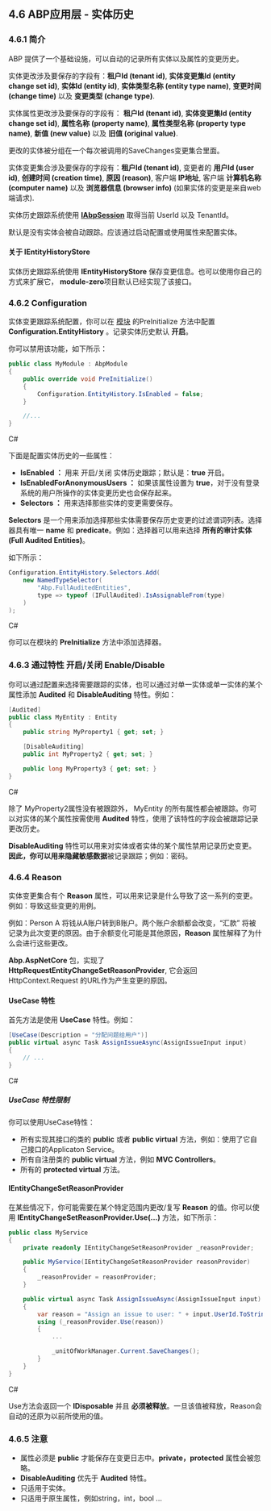 ## 4.6 ABP应用层 - 实体历史

### 4.6.1 简介

ABP 提供了一个基础设施，可以自动的记录所有实体以及属性的变更历史。

实体更改涉及要保存的字段有：**租户Id (tenant id)**, **实体变更集Id (entity change set id)**, **实体Id (entity id)**, **实体类型名称 (entity type name)**, **变更时间 (change time)** 以及 **变更类型 (change type)**.

实体属性更改涉及要保存的字段有： **租户Id (tenant id)**, **实体变更集Id (entity change set id)**, **属性名称 (property name)**, **属性类型名称 (property type name)**, **新值 (new value)** 以及 **旧值 (original value)**.

更改的实体被分组在一个每次被调用的SaveChanges变更集合里面。

实体变更集合涉及要保存的字段有：**租户Id (tenant id)**, 变更者的 **用户Id (user id)**, **创建时间 (creation time)**, **原因 (reason)**, 客户端 **IP地址**, 客户端 **计算机名称 (computer name)** 以及 **浏览器信息 (browser info)** (如果实体的变更是来自web端请求).

实体历史跟踪系统使用 [**IAbpSession**](https://www.52abp.com/Wiki/abp-cn/2Commonstructure/2.2ABP公共结构-会话管理) 取得当前 UserId 以及 TenantId。

默认是没有实体会被自动跟踪。应该通过启动配置或使用属性来配置实体。

#### 关于 IEntityHistoryStore

实体历史跟踪系统使用 **IEntityHistoryStore** 保存变更信息。也可以使用你自己的方式来扩展它， **module-zero**项目默认已经实现了该接口。

### 4.6.2 Configuration

实体变更跟踪系统配置，你可以在 [模块](https://www.52abp.com/Wiki/abp-cn/1Generalintroduction/1.3ABP总体介绍-模块系统) 的PreInitialize 方法中配置 **Configuration.EntityHistory** 。记录实体历史默认 **开启**。

你可以禁用该功能，如下所示：

```csharp
public class MyModule : AbpModule
{
    public override void PreInitialize()
    {
        Configuration.EntityHistory.IsEnabled = false;
    }

    //...
}
```

C#

下面是配置实体历史的一些属性：

- **IsEnabled ：** 用来 开启/关闭 实体历史跟踪；默认是：**true** 开启。
- **IsEnabledForAnonymousUsers ：** 如果该属性设置为 **true**，对于没有登录系统的用户所操作的实体变更历史也会保存起来。
- **Selectors ：** 用来选择那些实体的变更需要保存。

**Selectors** 是一个用来添加选择那些实体需要保存历史变更的过滤谓词列表。选择器具有唯一 **name** 和 **predicate**。例如：选择器可以用来选择 **所有的审计实体(Full Audited Entities)**。

如下所示：

```csharp
Configuration.EntityHistory.Selectors.Add(
    new NamedTypeSelector(
        "Abp.FullAuditedEntities",
        type => typeof (IFullAudited).IsAssignableFrom(type)
    )
);
```

C#

你可以在模块的 **PreInitialize** 方法中添加选择器。

### 4.6.3 通过特性 开启/关闭 Enable/Disable

你可以通过配置来选择需要跟踪的实体，也可以通过对单一实体或单一实体的某个属性添加 **Audited** 和 **DisableAuditing** 特性。例如：

```csharp
[Audited]
public class MyEntity : Entity
{
    public string MyProperty1 { get; set; }

    [DisableAuditing]
    public int MyProperty2 { get; set; }

    public long MyProperty3 { get; set; }
}
```

C#

除了 MyProperty2属性没有被跟踪外， MyEntity 的所有属性都会被跟踪。你可以对实体的某个属性按需使用 **Audited** 特性，使用了该特性的字段会被跟踪记录更改历史。

**DisableAuditing** 特性可以用来对实体或者实体的某个属性禁用记录历史变更。**因此，你可以用来隐藏敏感数据**被记录跟踪；例如：密码。

### 4.6.4 Reason

实体变更集合有个 **Reason** 属性，可以用来记录是什么导致了这一系列的变更。例如：导致这些变更的用例。

例如：Person A 将钱从A账户转到B账户。两个账户余额都会改变，“汇款” 将被记录为此次变更的原因。由于余额变化可能是其他原因，**Reason** 属性解释了为什么会进行这些更改。

**Abp.AspNetCore** 包，实现了 **HttpRequestEntityChangeSetReasonProvider**, 它会返回 HttpContext.Request 的URL作为产生变更的原因。

#### UseCase 特性

首先方法是使用 **UseCase** 特性。例如：

```csharp
[UseCase(Description = "分配问题给用户")]
public virtual async Task AssignIssueAsync(AssignIssueInput input)
{
    // ...
}
```

C#

##### UseCase 特性限制

你可以使用UseCase特性：

- 所有实现其接口的类的 **public** 或者 **public virtual** 方法，例如：使用了它自己接口的Applicaton Service。
- 所有自注册类的 **public virtual** 方法，例如 **MVC Controllers**。
- 所有的 **protected virtual** 方法。

#### IEntityChangeSetReasonProvider

在某些情况下，你可能需要在某个特定范围内更改/复写 **Reason** 的值。你可以使用 **IEntityChangeSetReasonProvider.Use(...)** 方法，如下所示：

```csharp
public class MyService
{
    private readonly IEntityChangeSetReasonProvider _reasonProvider;

    public MyService(IEntityChangeSetReasonProvider reasonProvider)
    {
        _reasonProvider = reasonProvider;
    }

    public virtual async Task AssignIssueAsync(AssignIssueInput input)
    {
        var reason = "Assign an issue to user: " + input.UserId.ToString();
        using (_reasonProvider.Use(reason))
        {
            ...

            _unitOfWorkManager.Current.SaveChanges();
        }
    }
}
```

C#

Use方法会返回一个 **IDisposable** 并且 **必须被释放**。一旦该值被释放，Reason会自动的还原为以前所使用的值。

### 4.6.5 注意

- 属性必须是 **public** 才能保存在变更日志中。**private，protected** 属性会被忽略。
- **DisableAuditing** 优先于 **Audited** 特性。
- 只适用于实体。
- 只适用于原生属性，例如string，int，bool ...